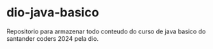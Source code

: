 # dio-java-basico
Repositorio para armazenar todo conteudo do curso de java basico do santander coders 2024 pela dio.

